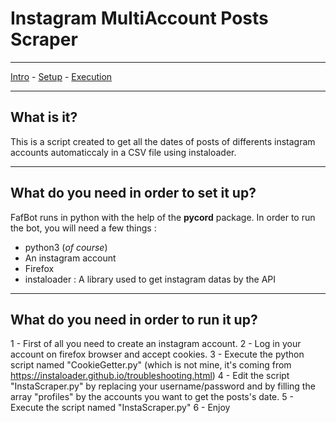 # Instagram MultiAccount Posts Scraper
***
[Intro](#What-is-it) - [Setup](#What-do-you-need-in-order-to-set-it-up) - [Execution](#What-do-you-need-in-order-to-run-it-up)
***
## What is it?
This is a script created to get all the dates of posts of differents instagram accounts automaticcaly in a CSV file using instaloader.
***
## What do you need in order to set it up?
FafBot runs in python with the help of the **pycord** package. In order to run the bot, you will need a few things :
- python3 (*of course*)
- An instagram account
- Firefox
- instaloader : A library used to get instagram datas by the API
***
## What do you need in order to run it up?
1 - First of all you need to create an instagram account.
2 - Log in your account on firefox browser and accept cookies.
3 - Execute the python script named "CookieGetter.py" (which is not mine, it's coming from https://instaloader.github.io/troubleshooting.html)
4 - Edit the script "InstaScraper.py" by replacing your username/password and by filling the array "profiles" by the accounts you want to get the posts's date.
5 - Execute the script named "InstaScraper.py"
6 - Enjoy
